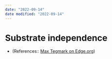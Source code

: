 ```yaml
---
date: "2022-09-14"
date modified: "2022-09-14"
---
```


# Substrate independence
- (References:: [Max Tegmark on Edge.org](https://www.edge.org/response-detail/27126))

